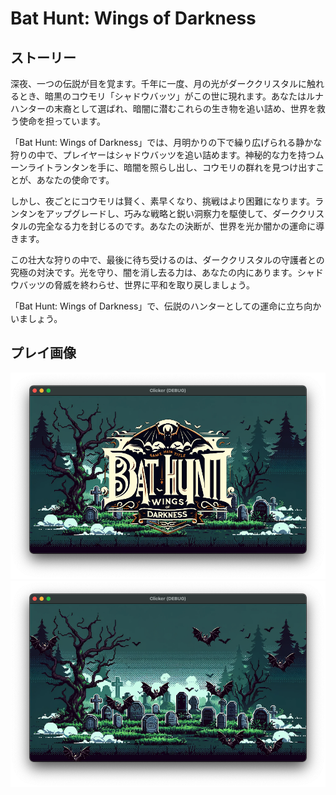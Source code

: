 # Bat Hunt: Wings of Darkness

## ストーリー

深夜、一つの伝説が目を覚ます。千年に一度、月の光がダーククリスタルに触れるとき、暗黒のコウモリ「シャドウバッツ」がこの世に現れます。あなたはルナハンターの末裔として選ばれ、暗闇に潜むこれらの生き物を追い詰め、世界を救う使命を担っています。

「Bat Hunt: Wings of Darkness」では、月明かりの下で繰り広げられる静かな狩りの中で、プレイヤーはシャドウバッツを追い詰めます。神秘的な力を持つムーンライトランタンを手に、暗闇を照らし出し、コウモリの群れを見つけ出すことが、あなたの使命です。

しかし、夜ごとにコウモリは賢く、素早くなり、挑戦はより困難になります。ランタンをアップグレードし、巧みな戦略と鋭い洞察力を駆使して、ダーククリスタルの完全なる力を封じるのです。あなたの決断が、世界を光か闇かの運命に導きます。

この壮大な狩りの中で、最後に待ち受けるのは、ダーククリスタルの守護者との究極の対決です。光を守り、闇を消し去る力は、あなたの内にあります。シャドウバッツの脅威を終わらせ、世界に平和を取り戻しましょう。

「Bat Hunt: Wings of Darkness」で、伝説のハンターとしての運命に立ち向かいましょう。

## プレイ画像

![タイトル画面](screenshots/title.png)
![ゲームプレイ画面](screenshots/gameplay.png)
